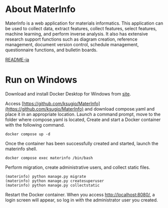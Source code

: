 # About MaterInfo
MaterInfo is a web application for materials informatics.
This application can be used to collect data, extract features, collect features,
select features, machine learning, and perform inverse analysis.
It also has extensive research support functions such as diagram creation,
reference management, document version control, schedule management,
questionnaire functions, and bulletin boards.

[README-ja](ReadME-ja.md)

# Run on Windows

Download and install Docker Desktop for Windows from [site](https://www.docker.com/products/docker-desktop/).

Access [https://github.com/ksugio/MaterInfo](https://github.com/ksugio/MaterInfo)
and download compose.yaml and place it in an appropriate location.
Launch a command prompt, move to the folder where compose.yaml is located,
Create and start a Docker container with the following command.
```
docker compose up -d
```
Once the container has been successfully created and started, launch the materinfo shell.
````
docker compose exec materinfo /bin/bash
````
Perform migration, create administrative users, and collect static files.
````
(materinfo) python manage.py migrate
(materinfo) python manage.py createsuperuser
(materinfo) python manage.py collectstatic
````
Restart the Docker container.
When you access [http://localhost:8080/](http://localhost:8080/),
a login screen will appear, so log in with the administrator user you created.
